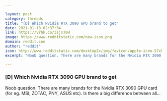 ```yaml
---

layout: post
category: threads
title: "[D] Which Nvidia RTX 3090 GPU brand to get"
date: 2021-01-13 02:37:34
link: https://vrhk.co/3sjxTOH
image: https://www.redditstatic.com/new-icon.png
domain: reddit.com
author: "reddit"
icon: http://www.redditstatic.com/desktop2x/img/favicon/apple-icon-57x57.png
excerpt: "Noob question. There are many brands for the Nvidia RTX 3090 GPU card (for eg. MSI, ZOTAC, PNY, ASUS etc). Is there a big difference between all..."

---
```


### [D] Which Nvidia RTX 3090 GPU brand to get

Noob question. There are many brands for the Nvidia RTX 3090 GPU card (for eg. MSI, ZOTAC, PNY, ASUS etc). Is there a big difference between all...